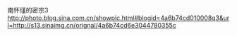 南怀瑾的密宗3
http://photo.blog.sina.com.cn/showpic.html#blogid=4a6b74cd010008q3&url=http://s13.sinaimg.cn/orignal/4a6b74cd6e3044780355c
